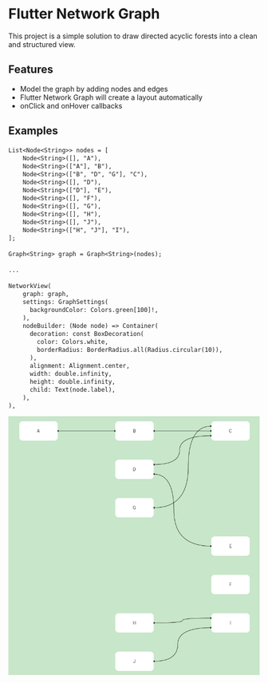 # Flutter Network Graph

This project is a simple solution to draw directed acyclic forests into a clean and structured view.

## Features

 - Model the graph by adding nodes and edges
 - Flutter Network Graph will create a layout automatically
 - onClick and onHover callbacks

## Examples

    List<Node<String>> nodes = [
        Node<String>([], "A"),
        Node<String>(["A"], "B"),
        Node<String>(["B", "D", "G"], "C"),
        Node<String>([], "D"),
        Node<String>(["D"], "E"),
        Node<String>([], "F"),
        Node<String>([], "G"),
        Node<String>([], "H"),
        Node<String>([], "J"),
        Node<String>(["H", "J"], "I"),
    ];

    Graph<String> graph = Graph<String>(nodes);

    ...

    NetworkView(
        graph: graph,
        settings: GraphSettings(
          backgroundColor: Colors.green[100]!,
        ),
        nodeBuilder: (Node node) => Container(
          decoration: const BoxDecoration(
            color: Colors.white,
            borderRadius: BorderRadius.all(Radius.circular(10)),
          ),
          alignment: Alignment.center,
          width: double.infinity,
          height: double.infinity,
          child: Text(node.label),
        ),
    ),

![Example Graph with 3 components](.doc/screenshot1.png)